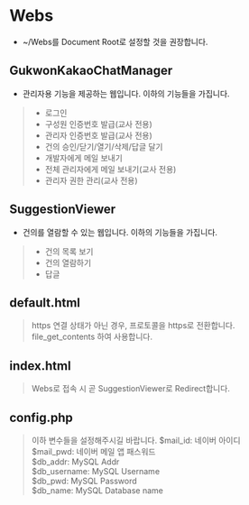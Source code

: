 # Webs
* ~/Webs를 Document Root로 설정할 것을 권장합니다.

## GukwonKakaoChatManager
* 관리자용 기능을 제공하는 웹입니다. 이하의 기능들을 가집니다.
>- 로그인
>- 구성원 인증번호 발급(교사 전용)
>- 관리자 인증번호 발급(교사 전용)
>- 건의 승인/닫기/열기/삭제/답글 달기
>- 개발자에게 메일 보내기
>- 전체 관리자에게 메일 보내기(교사 전용)
>- 관리자 권한 관리(교사 전용)

## SuggestionViewer
* 건의를 열람할 수 있는 웹입니다. 이하의 기능들을 가집니다.
>- 건의 목록 보기
>- 건의 열람하기
>- 답글 

## default.html
> https 연결 상태가 아닌 경우, 프로토콜을 https로 전환합니다. file_get_contents 하여 사용합니다.

## index.html
> Webs로 접속 시 곧 SuggestionViewer로 Redirect합니다.

## config.php
> 이하 변수들을 설정해주시길 바랍니다.
      $mail_id: 네이버 아이디  
      $mail_pwd: 네이버 메일 앱 패스워드  
      $db_addr: MySQL Addr  
      $db_username: MySQL Username  
      $db_pwd: MySQL Password  
      $db_name: MySQL Database name  
  
